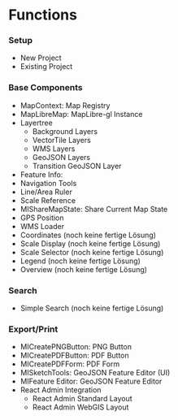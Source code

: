 # Functions 

### Setup
- New Project
- Existing Project

### Base Components
- MapContext: Map Registry
- MapLibreMap: MapLibre-gl Instance
- Layertree
  - Background Layers
  - VectorTile Layers
  - WMS Layers
  - GeoJSON Layers
  - Transition GeoJSON Layer 
- Feature Info:
- Navigation Tools
- Line/Area Ruler
- Scale Reference
- MIShareMapState: Share Current Map State
- GPS Position
- WMS Loader
- Coordinates (noch keine fertige Lösung)
- Scale Display (noch keine fertige Lösung)
- Scale Selector (noch keine fertige Lösung)
- Legend (noch keine fertige Lösung)
- Overview (noch keine fertige Lösung)

### Search 
- Simple Search (noch keine fertige Lösung)

### Export/Print
- MICreatePNGButton: PNG Button
- MICreatePDFButton: PDF Button
- MICreatePDFForm: PDF Form 
- MISketchTools: GeoJSON Feature Editor (UI)
- MIFeature Editor: GeoJSON Feature Editor
- React Admin Integration
  - React Admin Standard Layout
  - React Admin WebGIS Layout